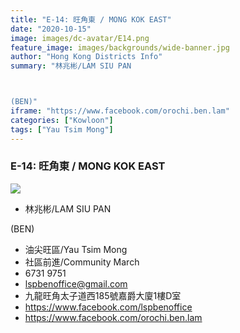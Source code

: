 ```yaml
---
title: "E-14: 旺角東 / MONG KOK EAST"
date: "2020-10-15"
image: images/dc-avatar/E14.png
feature_image: images/backgrounds/wide-banner.jpg
author: "Hong Kong Districts Info"
summary: "林兆彬/LAM SIU PAN

(BEN)"
iframe: "https://www.facebook.com/orochi.ben.lam"
categories: ["Kowloon"]
tags: ["Yau Tsim Mong"]
---
```


### E-14: 旺角東 / MONG KOK EAST  
![](/images/dc-avatar/E14.png)  

 - 林兆彬/LAM SIU PAN

(BEN)  
 - 油尖旺區/Yau Tsim Mong  
 - 社區前進/Community March  
 - 6731 9751  
 - lspbenoffice@gmail.com  
 - 九龍旺角太子道西185號嘉爵大廈1樓D室  
 - https://www.facebook.com/lspbenoffice  
 - https://www.facebook.com/orochi.ben.lam
